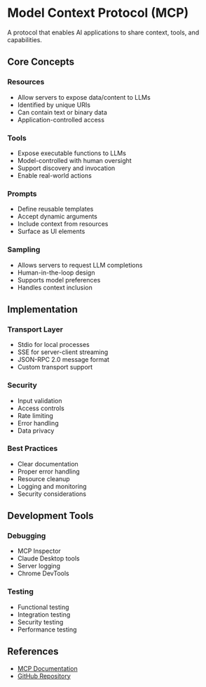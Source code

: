 # Model Context Protocol (MCP)

A protocol that enables AI applications to share context, tools, and capabilities.

## Core Concepts

### Resources
- Allow servers to expose data/content to LLMs
- Identified by unique URIs
- Can contain text or binary data
- Application-controlled access

### Tools 
- Expose executable functions to LLMs
- Model-controlled with human oversight
- Support discovery and invocation
- Enable real-world actions

### Prompts
- Define reusable templates
- Accept dynamic arguments
- Include context from resources
- Surface as UI elements

### Sampling
- Allows servers to request LLM completions
- Human-in-the-loop design
- Supports model preferences
- Handles context inclusion

## Implementation

### Transport Layer
- Stdio for local processes
- SSE for server-client streaming
- JSON-RPC 2.0 message format
- Custom transport support

### Security
- Input validation
- Access controls
- Rate limiting
- Error handling
- Data privacy

### Best Practices
- Clear documentation
- Proper error handling
- Resource cleanup
- Logging and monitoring
- Security considerations

## Development Tools

### Debugging
- MCP Inspector
- Claude Desktop tools
- Server logging
- Chrome DevTools

### Testing
- Functional testing
- Integration testing
- Security testing
- Performance testing

## References
- [MCP Documentation](https://modelcontextprotocol.io/docs)
- [GitHub Repository](https://github.com/modelcontextprotocol)
